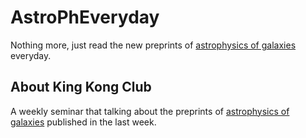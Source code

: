 # AstroPhEveryday

Nothing more, just read the new preprints of [astrophysics of galaxies](https://arxiv.org/list/astro-ph.GA/recent) everyday.

## About King Kong Club

A weekly seminar that talking about the preprints of [astrophysics of galaxies](https://arxiv.org/list/astro-ph.GA/recent) published in the last week.
